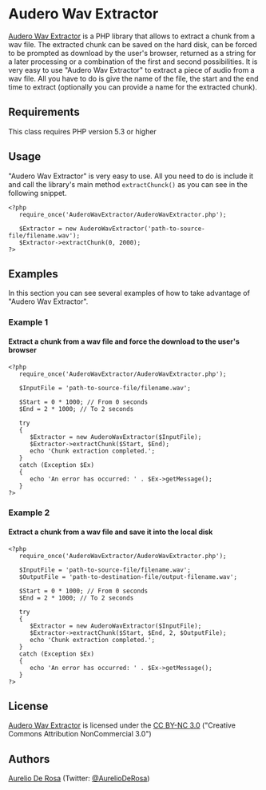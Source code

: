 # Audero Wav Extractor #
[Audero Wav Extractor](https://bitbucket.org/AurelioDeRosa/auderowavextractor) is a PHP library that allows to extract a chunk from a wav file. The extracted chunk can be saved on the hard disk, can be forced to be prompted as download by the user's browser, returned as a string for a later processing or a combination of the first and second possibilities. It is very easy to use "Audero Wav Extractor" to extract a piece of audio from a wav file. All you have to do is give the name of the file, the start and the end time to extract (optionally you can provide a name for the extracted chunk).

## Requirements ##
This class requires PHP version 5.3 or higher

## Usage ##
"Audero Wav Extractor" is very easy to use. All you need to do is include it and call the library's main method `extractChunck()` as you can see in the following snippet.

    <?php
       require_once('AuderoWavExtractor/AuderoWavExtractor.php');

       $Extractor = new AuderoWavExtractor('path-to-source-file/filename.wav');
       $Extractor->extractChunk(0, 2000);
    ?>

## Examples ##
In this section you can see several examples of how to take advantage of "Audero Wav Extractor".

### Example 1 ###
#### Extract a chunk from a wav file and force the download to the user's browser ####

    <?php
       require_once('AuderoWavExtractor/AuderoWavExtractor.php');

       $InputFile = 'path-to-source-file/filename.wav';

       $Start = 0 * 1000; // From 0 seconds
       $End = 2 * 1000; // To 2 seconds

       try
       {
          $Extractor = new AuderoWavExtractor($InputFile);
          $Extractor->extractChunk($Start, $End);
          echo 'Chunk extraction completed.';
       }
       catch (Exception $Ex)
       {
          echo 'An error has occurred: ' . $Ex->getMessage();
       }
    ?>

### Example 2 ###
#### Extract a chunk from a wav file and save it into the local disk ####

    <?php
       require_once('AuderoWavExtractor/AuderoWavExtractor.php');

       $InputFile = 'path-to-source-file/filename.wav';
       $OutputFile = 'path-to-destination-file/output-filename.wav';

       $Start = 0 * 1000; // From 0 seconds
       $End = 2 * 1000; // To 2 seconds

       try
       {
          $Extractor = new AuderoWavExtractor($InputFile);
          $Extractor->extractChunk($Start, $End, 2, $OutputFile);
          echo 'Chunk extraction completed.';
       }
       catch (Exception $Ex)
       {
          echo 'An error has occurred: ' . $Ex->getMessage();
       }
    ?>

## License ##
[Audero Wav Extractor](https://bitbucket.org/AurelioDeRosa/auderowavextractor) is licensed under the [CC BY-NC 3.0](http://creativecommons.org/licenses/by-nc/3.0/) ("Creative Commons Attribution NonCommercial 3.0")

## Authors ##
[Aurelio De Rosa](http://www.audero.it) (Twitter: [@AurelioDeRosa](https://twitter.com/AurelioDeRosa))